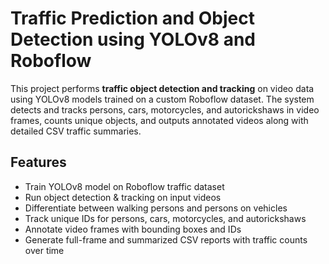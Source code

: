 # Traffic Prediction and Object Detection using YOLOv8 and Roboflow

This project performs **traffic object detection and tracking** on video data using YOLOv8 models trained on a custom Roboflow dataset. The system detects and tracks persons, cars, motorcycles, and autorickshaws in video frames, counts unique objects, and outputs annotated videos along with detailed CSV traffic summaries.

## Features

- Train YOLOv8 model on Roboflow traffic dataset
- Run object detection & tracking on input videos
- Differentiate between walking persons and persons on vehicles
- Track unique IDs for persons, cars, motorcycles, and autorickshaws
- Annotate video frames with bounding boxes and IDs
- Generate full-frame and summarized CSV reports with traffic counts over time
